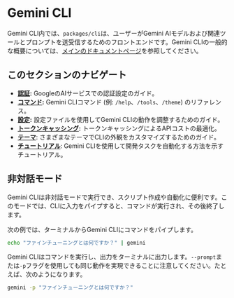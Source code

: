 # Gemini CLI

Gemini CLI内では、`packages/cli`は、ユーザーがGemini AIモデルおよび関連ツールとプロンプトを送受信するためのフロントエンドです。Gemini CLIの一般的な概要については、[メインのドキュメントページ](../index.md)を参照してください。

## このセクションのナビゲート

- **[認証](./authentication.md):** GoogleのAIサービスでの認証設定のガイド。
- **[コマンド](./commands.md):** Gemini CLIコマンド (例: `/help`、`/tools`、`/theme`) のリファレンス。
- **[設定](./configuration.md):** 設定ファイルを使用してGemini CLIの動作を調整するためのガイド。
- **[トークンキャッシング](./token-caching.md):** トークンキャッシングによるAPIコストの最適化。
- **[テーマ](./themes.md)**: さまざまなテーマでCLIの外観をカスタマイズするためのガイド。
- **[チュートリアル](tutorials.md)**: Gemini CLIを使用して開発タスクを自動化する方法を示すチュートリアル。

## 非対話モード

Gemini CLIは非対話モードで実行でき、スクリプト作成や自動化に便利です。このモードでは、CLIに入力をパイプすると、コマンドが実行され、その後終了します。

次の例では、ターミナルからGemini CLIにコマンドをパイプします。

```bash
echo "ファインチューニングとは何ですか？" | gemini
```

Gemini CLIはコマンドを実行し、出力をターミナルに出力します。`--prompt`または`-p`フラグを使用しても同じ動作を実現できることに注意してください。たとえば、次のようになります。

```bash
gemini -p "ファインチューニングとは何ですか？"
``` 